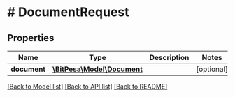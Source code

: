 # # DocumentRequest

## Properties

Name | Type | Description | Notes
------------ | ------------- | ------------- | -------------
**document** | [**\BitPesa\Model\Document**](Document.md) |  | [optional] 

[[Back to Model list]](../../README.md#documentation-for-models) [[Back to API list]](../../README.md#documentation-for-api-endpoints) [[Back to README]](../../README.md)


